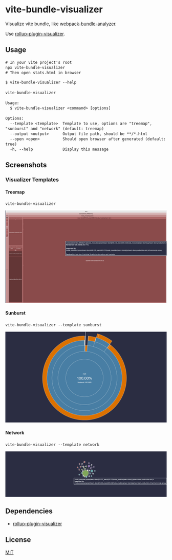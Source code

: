 # vite-bundle-visualizer

Visualize vite bundle, like [webpack-bundle-analyzer](https://github.com/webpack-contrib/webpack-bundle-analyzer).

Use [rollup-plugin-visualizer](https://github.com/btd/rollup-plugin-visualizer).

## Usage

```shell
# In your vite project's root
npx vite-bundle-visualizer
# Then open stats.html in browser
```

```shell
$ vite-bundle-visualizer --help

vite-bundle-visualizer

Usage:
  $ vite-bundle-visualizer <command> [options]

Options:
  --template <template>  Template to use, options are "treemap", "sunburst" and "network" (default: treemap)
  --output <output>      Output file path, should be **/*.html
  --open <open>          Should open browser after generated (default: true)
  -h, --help             Display this message
```

## Screenshots

### Visualizer Templates

#### Treemap

`vite-bundle-visualizer`

![treemap](./screenshots/treemap.png)

#### Sunburst

`vite-bundle-visualizer --template sunburst`

![sunburst](./screenshots/sunburst.png)

#### Network

`vite-bundle-visualizer --template network`

![network](./screenshots/network.jpg)

## Dependencies

- [rollup-plugin-visualizer](https://github.com/btd/rollup-plugin-visualizer)

## License

[MIT](LICENSE)
